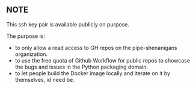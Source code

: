 ## NOTE

This ssh key pair is available publicly on purpose.

The purpose is:
- to only allow a read access to GH repos on the pipe-shenanigans organization.
- to use the free quota of Github Workflow for public repos to showcase the bugs and issues in the Python packaging domain.
- to let people build the Docker image locally and iterate on it by themselves, id need be.

